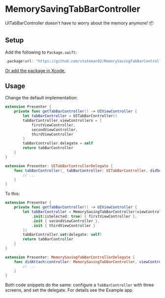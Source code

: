 # MemorySavingTabBarController
UITabBarController doesn't have to worry about the memory anymore! 📦

## Setup

Add the following to `Package.swift`:

```swift
.package(url: "https://github.com/stateman92/MemorySavingTabBarController", exact: .init(0, 0, 2))
```

[Or add the package in Xcode.](https://developer.apple.com/documentation/xcode/adding_package_dependencies_to_your_app)

## Usage

Change the default implementation:

```swift
extension Presenter {
    private func getTabBarController() -> UIViewController {
        let tabBarController = UITabBarController()
        tabBarController.viewControllers = [
            firstViewController,
            secondViewController,
            thirdViewController
        ]
        tabBarController.delegate = self
        return tabBarController
    }
}

extension Presenter: UITabBarControllerDelegate {
    func tabBarController(_ tabBarController: UITabBarController, didSelect viewController: UIViewController) {
        // ...
    }
}
```

To this:

```swift
extension Presenter {
    private func getTabBarController() -> UIViewController {
        let tabBarController = MemorySavingTabBarController(viewControllers: [
            .init(isSelected: true) { firstViewController },
            .init { secondViewController },
            .init { thirdViewController }
        ])
        tabBarController.set(delegate: self)
        return tabBarController
    }
}

extension Presenter: MemorySavingTabBarControllerDelegate {
    func didAttach(controller: MemorySavingTabBarController, viewController: UIViewController, at index: Int) {
        // ...
    }
}
```

Both code snippets do the same: configure a `TabBarController` with three screens, and set the delegate.
For details see the Example app.
